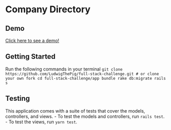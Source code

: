 # Company Directory

## Demo
[Click here to see a demo!](https://morning-harbor-19006.herokuapp.com/)

## Getting Started
  Run the following commands in your terminal
    ```
    git clone https://github.com/LudwigThePig/full-stack-challenge.git # or clone your own fork
    cd full-stack-challenge/app
    bundle
    rake db:migrate
    rails s
    ```

## Testing
  This application comes with a suite of tests that cover the models, controllers, and views.
    - To test the models and controllers, run `rails test`.
    - To test the views, run `yarn test`.